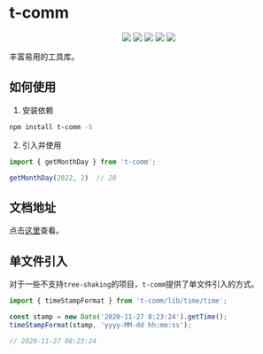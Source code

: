# t-comm

<p align="center">
  <img src="https://img.shields.io/travis/com/novlan1/t-comm">
  <img src="https://img.shields.io/npm/dw/t-comm">
  <img src="https://img.shields.io/npm/v/t-comm">
  <img src="https://img.shields.io/npm/l/t-comm">
  <img src="https://img.shields.io/codecov/c/github/novlan1/t-comm">
</p>

丰富易用的工具库。

## 如何使用

1. 安装依赖


```bash
npm install t-comm -S
```

2. 引入并使用

```ts
import { getMonthDay } from 't-comm';

getMonthDay(2022, 2)  // 28
```

## 文档地址

点击[这里](https://novlan1.github.io/t-comm/)查看。

## 单文件引入

对于一些不支持`tree-shaking`的项目，`t-comm`提供了单文件引入的方式。

```ts
import { timeStampFormat } from 't-comm/lib/time/time';

const stamp = new Date('2020-11-27 8:23:24').getTime();
timeStampFormat(stamp, 'yyyy-MM-dd hh:mm:ss');

// 2020-11-27 08:23:24
```
